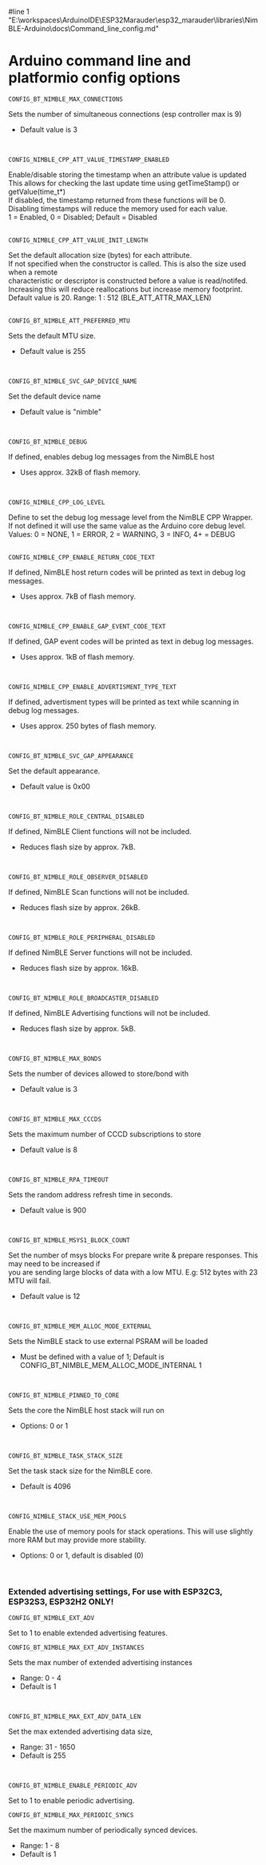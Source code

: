 #line 1 "E:\\workspaces\\ArduinoIDE\\ESP32Marauder\\esp32_marauder\\libraries\\NimBLE-Arduino\\docs\\Command_line_config.md"
# Arduino command line and platformio config options  

`CONFIG_BT_NIMBLE_MAX_CONNECTIONS`  

Sets the number of simultaneous connections (esp controller max is 9)  
- Default value is 3  
<br/>

`CONFIG_NIMBLE_CPP_ATT_VALUE_TIMESTAMP_ENABLED`

Enable/disable storing the timestamp when an attribute value is updated  
This allows for checking the last update time using getTimeStamp() or getValue(time_t*)  
If disabled, the timestamp returned from these functions will be 0.  
Disabling timestamps will reduce the memory used for each value.  
1 = Enabled, 0 = Disabled; Default = Disabled  
<br/>

`CONFIG_NIMBLE_CPP_ATT_VALUE_INIT_LENGTH`

Set the default allocation size (bytes) for each attribute.  
If not specified when the constructor is called. This is also the size used when a remote  
characteristic or descriptor is constructed before a value is read/notifed.  
Increasing this will reduce reallocations but increase memory footprint.  
Default value is 20. Range: 1 : 512 (BLE_ATT_ATTR_MAX_LEN)  
 <br/>
 
`CONFIG_BT_NIMBLE_ATT_PREFERRED_MTU`  

Sets the default MTU size.  
- Default value is 255  
<br/>

`CONFIG_BT_NIMBLE_SVC_GAP_DEVICE_NAME`  

Set the default device name  
- Default value is "nimble"  
<br/>

`CONFIG_BT_NIMBLE_DEBUG`   

If defined, enables debug log messages from the NimBLE host  
- Uses approx. 32kB of flash memory.  
<br/>

`CONFIG_NIMBLE_CPP_LOG_LEVEL`   

Define to set the debug log message level from the NimBLE CPP Wrapper.  
If not defined it will use the same value as the Arduino core debug level.  
Values: 0 = NONE, 1 = ERROR, 2 = WARNING, 3 = INFO, 4+ = DEBUG  
<br/>

`CONFIG_NIMBLE_CPP_ENABLE_RETURN_CODE_TEXT`  

If defined, NimBLE host return codes will be printed as text in debug log messages.  
- Uses approx. 7kB of flash memory.  
<br/>

`CONFIG_NIMBLE_CPP_ENABLE_GAP_EVENT_CODE_TEXT`  

If defined, GAP event codes will be printed as text in debug log messages.  
- Uses approx. 1kB of flash memory.  
<br/>

`CONFIG_NIMBLE_CPP_ENABLE_ADVERTISMENT_TYPE_TEXT`  

If defined, advertisment types will be printed as text while scanning in debug log messages.  
- Uses approx. 250 bytes of flash memory.  
<br/>

`CONFIG_BT_NIMBLE_SVC_GAP_APPEARANCE`  

Set the default appearance.  
- Default value is 0x00  
<br/>

`CONFIG_BT_NIMBLE_ROLE_CENTRAL_DISABLED`  
 
If defined, NimBLE Client functions will not be included.  
- Reduces flash size by approx. 7kB.  
<br/>

`CONFIG_BT_NIMBLE_ROLE_OBSERVER_DISABLED`  

If defined, NimBLE Scan functions will not be included.  
- Reduces flash size by approx. 26kB.  
<br/>

`CONFIG_BT_NIMBLE_ROLE_PERIPHERAL_DISABLED`  

If defined NimBLE Server functions will not be included.  
- Reduces flash size by approx. 16kB.  
<br/>

`CONFIG_BT_NIMBLE_ROLE_BROADCASTER_DISABLED`  

If defined, NimBLE Advertising functions will not be included.  
- Reduces flash size by approx. 5kB.  
<br/>

`CONFIG_BT_NIMBLE_MAX_BONDS`  

Sets the number of devices allowed to store/bond with  
- Default value is 3  
<br/>

`CONFIG_BT_NIMBLE_MAX_CCCDS`  

Sets the maximum number of CCCD subscriptions to store  
- Default value is 8  
<br/>

`CONFIG_BT_NIMBLE_RPA_TIMEOUT`  

Sets the random address refresh time in seconds.  
- Default value is 900  
<br/>

`CONFIG_BT_NIMBLE_MSYS1_BLOCK_COUNT`  

Set the number of msys blocks For prepare write & prepare responses. This may need to be increased if  
you are sending large blocks of data with a low MTU. E.g: 512 bytes with 23 MTU will fail.  
- Default value is 12  
<br/>

`CONFIG_BT_NIMBLE_MEM_ALLOC_MODE_EXTERNAL`  

Sets the NimBLE stack to use external PSRAM will be loaded  
- Must be defined with a value of 1; Default is CONFIG_BT_NIMBLE_MEM_ALLOC_MODE_INTERNAL 1  
<br/>

`CONFIG_BT_NIMBLE_PINNED_TO_CORE`  

Sets the core the NimBLE host stack will run on   
- Options: 0 or 1
<br/>

`CONFIG_BT_NIMBLE_TASK_STACK_SIZE`  

Set the task stack size for the NimBLE core.  
- Default is 4096  
<br/>

`CONFIG_NIMBLE_STACK_USE_MEM_POOLS`

 Enable the use of memory pools for stack operations. This will use slightly more RAM but may provide more stability.
 
- Options: 0 or 1, default is disabled (0)  
<br/>

### Extended advertising settings, For use with ESP32C3, ESP32S3, ESP32H2 ONLY!
 
`CONFIG_BT_NIMBLE_EXT_ADV`

Set to 1 to enable extended advertising features.
<br/>

`CONFIG_BT_NIMBLE_MAX_EXT_ADV_INSTANCES`

Sets the max number of extended advertising instances 
- Range: 0 - 4
- Default is 1
<br/>

`CONFIG_BT_NIMBLE_MAX_EXT_ADV_DATA_LEN`

Set the max extended advertising data size,
- Range: 31 - 1650
- Default is 255
<br/>

`CONFIG_BT_NIMBLE_ENABLE_PERIODIC_ADV`

Set to 1 to enable periodic advertising.
<br/>

`CONFIG_BT_NIMBLE_MAX_PERIODIC_SYNCS`

Set the maximum number of periodically synced devices.
- Range: 1 - 8
- Default is 1
